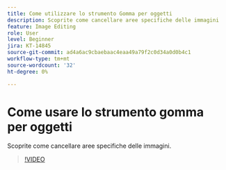 ```yaml
---
title: Come utilizzare lo strumento Gomma per oggetti
description: Scoprite come cancellare aree specifiche delle immagini
feature: Image Editing
role: User
level: Beginner
jira: KT-14845
source-git-commit: ad4a6ac9cbaebaac4eaa49a79f2c0d34a0d0b4c1
workflow-type: tm+mt
source-wordcount: '32'
ht-degree: 0%

---
```


# Come usare lo strumento gomma per oggetti

Scoprite come cancellare aree specifiche delle immagini.

>[!VIDEO](https://video.tv.adobe.com/v/3427019?quality=12&learn=on&hidetitle=true)
